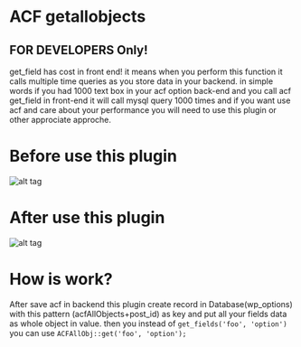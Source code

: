# ACF getallobjects
## FOR DEVELOPERS Only!
get_field has cost in front end! it means when you perform this function it calls multiple time queries as you store data in your backend. in simple words if you had 1000 text box in your acf option back-end and you call acf get_field in front-end it will call mysql query 1000 times and if you want use acf and care about your performance you will need to use this plugin or other approciate approche.

Before use this plugin
========
![alt tag](https://raw.githubusercontent.com/devlifex/acf-getallobjects/master/assets/before.png)

After use this plugin
========
![alt tag](https://raw.githubusercontent.com/devlifex/acf-getallobjects/master/assets/after.png)


How is work?
========
After save acf in backend this plugin create record in Database(wp_options) with this pattern (acfAllObjects+post_id) as key
and put all your fields data as whole object in value. then you instead of
```get_fields('foo', 'option')``` you can use ```ACFAllObj::get('foo', 'option');```
